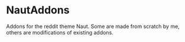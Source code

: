 # NautAddons

Addons for the reddit theme Naut. Some are made from scratch by me, others are modifications of existing addons.